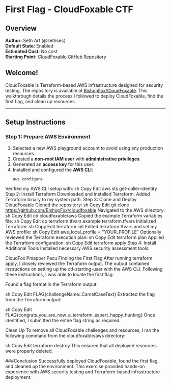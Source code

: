 # First Flag - CloudFoxable CTF

## Overview

**Author:** Seth Art (@sethsec)  
**Default State:** Enabled  
**Estimated Cost:** No cost  
**Starting Point:** [CloudFoxable GitHub Repository](https://github.com/BishopFox/cloudfoxable)  

## Welcome!

CloudFoxable is Terraform-based AWS infrastructure designed for security testing. The repository is available at [BishopFox/CloudFoxable](https://github.com/BishopFox/cloudfoxable). This walkthrough details the process I followed to deploy CloudFoxable, find the first flag, and clean up resources.

---

## Setup Instructions

### Step 1: Prepare AWS Environment
1. Selected a new AWS playground account to avoid using any production resources.
2. Created a **non-root IAM user** with **administrative privileges**.
3. Generated an **access key** for this user.
4. Installed and configured the **AWS CLI**:
   ```sh
   aws configure
Verified my AWS CLI setup with:
sh
Copy
Edit
aws sts get-caller-identity
Step 2: Install Terraform
Downloaded and installed Terraform.
Added Terraform binary to my system path.
Step 3: Clone and Deploy CloudFoxable
Cloned the repository:
sh
Copy
Edit
git clone https://github.com/BishopFox/cloudfoxable
Navigated to the AWS directory:
sh
Copy
Edit
cd cloudfoxable/aws
Copied the example Terraform variables file:
sh
Copy
Edit
cp terraform.tfvars.example terraform.tfvars
Initialized Terraform:
sh
Copy
Edit
terraform init
Edited terraform.tfvars and set my AWS profile:
sh
Copy
Edit
aws_local_profile = "YOUR_PROFILE"
Optionally reviewed the Terraform execution plan:
sh
Copy
Edit
terraform plan
Applied the Terraform configuration:
sh
Copy
Edit
terraform apply
Step 4: Install Additional Tools
Installed necessary AWS security assessment tools:

CloudFox
Pmapper
Pacu
Finding the First Flag
After running terraform apply, I closely reviewed the Terraform output. The output contained instructions on setting up the ctf-starting-user with the AWS CLI. Following these instructions, I was able to locate the first flag.

Found a flag format in the Terraform output:

sh
Copy
Edit
FLAG{challengeName::CamelCaseText}
Extracted the flag from the Terraform output:

sh
Copy
Edit
FLAG{congrats_you_are_now_a_terraform_expert_happy_hunting}
Once identified, I submitted the entire flag string as required.

Clean Up
To remove all CloudFoxable challenges and resources, I ran the following command from the cloudfoxable/aws directory:

sh
Copy
Edit
terraform destroy
This ensured that all deployed resources were properly deleted.

###Conclusion
Successfully deployed CloudFoxable, found the first flag, and cleaned up the environment. This exercise provided hands-on experience with AWS security testing and Terraform-based infrastructure deployment.

